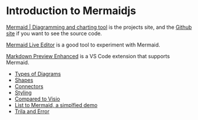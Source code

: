 # Introduction to Mermaidjs

[Mermaid | Diagramming and charting tool](https://mermaid.js.org/) is the projects site, and the [Github site](https://github.com/mermaid-js/mermaid) if you want to see the source code.

[Mermaid Live Editor](https://mermaid.live/) is a good tool to experiment with Mermaid.

[Markdown Preview Enhanced](https://marketplace.visualstudio.com/items?itemName=shd101wyy.markdown-preview-enhanced) is a VS Code extension that supports Mermaid.

- [Types of Diagrams](types-of-diagrams.md)
- [Shapes](shapes.md)
- [Connectors](connectors.md)
- [Styling](style.md)
- [Compared to Visio](vs-visio.md)
- [List to Mermaid, a simplfied demo](list-to-mermaid-example.md)
- [Trila and Error](Trial-and-error.md)
